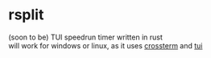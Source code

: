 # rsplit
(soon to be) TUI speedrun timer written in rust\
will work for windows or linux, as it uses [crossterm](https://crates.io/crates/crossterm) and [tui](https://docs.rs/tui/0.9.5/tui/)
